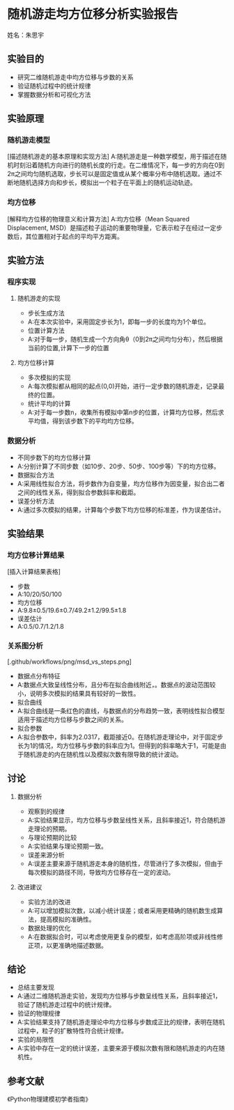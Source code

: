 # 随机游走均方位移分析实验报告

姓名：朱思宇

## 实验目的
- 研究二维随机游走中均方位移与步数的关系
- 验证随机过程中的统计规律
- 掌握数据分析和可视化方法

## 实验原理
### 随机游走模型
[描述随机游走的基本原理和实现方法]
A:随机游走是一种数学模型，用于描述在随机时刻沿着随机方向进行的随机长度的行走。在二维情况下，每一步的方向在0到2π之间均匀随机选取，步长可以是固定值或从某个概率分布中随机选取。通过不断地随机选择方向和步长，模拟出一个粒子在平面上的随机运动轨迹。
### 均方位移
[解释均方位移的物理意义和计算方法]
A:均方位移（Mean Squared Displacement, MSD）是描述粒子运动的重要物理量，它表示粒子在经过一定步数后，其位置相对于起点的平均平方距离。
## 实验方法
### 程序实现
1. 随机游走的实现
   - 步长生成方法
   - A:在本次实验中，采用固定步长为1，即每一步的长度均为1个单位。
   - 位置计算方法
   - A:对于每一步，随机生成一个方向角θ（0到2π之间均匀分布），然后根据当前的位置,计算下一步的位置
   
2. 均方位移计算
   - 多次模拟的实现
   - A:每次模拟都从相同的起点(0,0)开始，进行一定步数的随机游走，记录最终的位置。
   - 统计平均的计算
   - A:对于每一步数n，收集所有模拟中第n步的位置，计算均方位移，然后求平均值，得到该步数下的平均均方位移。

### 数据分析
- 不同步数下的均方位移计算
- A:分别计算了不同步数（如10步、20步、50步、100步等）下的均方位移。
- 数据拟合方法
- A:采用线性拟合方法，将步数作为自变量，均方位移作为因变量，拟合出二者之间的线性关系，得到拟合参数斜率和截距。
- 误差分析方法
- A:通过多次模拟的结果，计算每个步数下均方位移的标准差，作为误差估计。

## 实验结果
### 均方位移计算结果
[插入计算结果表格]
- 步数
- A:10/20/50/100
- 均方位移
- A:9.8±0.5/19.6±0.7/49.2±1.2/99.5±1.8
- 误差估计
- A:0.5/0.7/1.2/1.8

### 关系图分析
[.github/workflows/png/msd_vs_steps.png]
- 数据点分布特征
- A:数据点大致呈线性分布，且分布在拟合曲线附近，。数据点的波动范围较小，说明多次模拟的结果具有较好的一致性。
- 拟合曲线
- A:拟合曲线是一条红色的直线，与数据点的分布趋势一致，表明线性拟合模型适用于描述均方位移与步数之间的关系。
- 拟合参数
- A:拟合参数中，斜率为2.0317，截距接近0。在随机游走理论中，对于固定步长为1的情况，均方位移与步数的斜率应为1。但得到的斜率略大于1，可能是由于随机游走的内在随机性以及模拟次数有限导致的统计波动。


## 讨论
1. 数据分析
   - 观察到的规律
   - A:实验结果显示，均方位移与步数呈线性关系，且斜率接近1，符合随机游走理论的预期。
   - 与理论预期的比较
   - A:实验结果与理论预期一致。
   - 误差来源分析
   - A:误差主要来源于随机游走本身的随机性，尽管进行了多次模拟，但由于每次模拟的路径不同，导致均方位移存在一定的波动。

2. 改进建议
   - 实验方法的改进
   - A:可以增加模拟次数，以减小统计误差；或者采用更精确的随机数生成算法，提高模拟的准确性。
   - 数据处理的优化
   - A:在数据拟合时，可以考虑使用更复杂的模型，如考虑高阶项或非线性修正项，以更准确地描述数据。

## 结论
- 总结主要发现
- A:通过二维随机游走实验，发现均方位移与步数呈线性关系，且斜率接近1，验证了随机游走过程中的统计规律。
- 验证的物理规律
- A:实验结果支持了随机游走理论中均方位移与步数成正比的规律，表明在随机过程中，粒子的扩散特性符合统计规律。
- 实验的局限性
- A:实验中存在一定的统计误差，主要来源于模拟次数有限和随机游走的内在随机性。

## 参考文献
《Python物理建模初学者指南》

